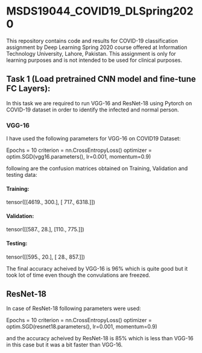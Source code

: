 # MSDS19044_COVID19_DLSpring2020
This repository contains code and results for COVID-19 classification assignment by Deep Learning Spring 2020 course offered at Information Technology University, Lahore, Pakistan. This assignment is only for learning purposes and is not intended to be used for clinical purposes.
## Task 1 (Load pretrained CNN model and fine-tune FC Layers):
In this task we are required to run VGG-16 and ResNet-18 using Pytorch on COVID-19 dataset in order to identify the infected and normal person.
### VGG-16
I have used the following parameters for VGG-16 on COVID19 Dataset:

Epochs = 10
criterion = nn.CrossEntropyLoss()
optimizer = optim.SGD(vgg16.parameters(), lr=0.001, momentum=0.9)

following are the confusion matrices obtained on Training, Validation and testing data:
#### Training:
tensor([[4619.,  300.],
        [ 717., 6318.]])
#### Validation:
tensor([[587.,  28.],
        [110., 775.]])
#### Testing:
tensor([[595.,  20.],
        [ 28., 857.]])

The final accuracy acheived by VGG-16 is 96% which is quite good but it took lot of time even though the convulations are freezed.

## ResNet-18
In case of ResNet-18 following parameters were used:

Epochs = 10
criterion = nn.CrossEntropyLoss()
optimizer = optim.SGD(resnet18.parameters(), lr=0.001, momentum=0.9)

and the accuracy acheived by ResNet-18 is 85% which is less than VGG-16 in this case but it was a bit faster than VGG-16.
